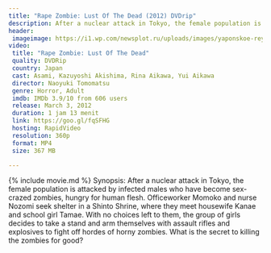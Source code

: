 ```yaml
---
title: "Rape Zombie: Lust Of The Dead (2012) DVDrip"
description: After a nuclear attack in Tokyo, the female population is attacked by infected males who have become sex-crazed zombies
header:
 imageimage: https://i1.wp.com/newsplot.ru/uploads/images/yaponskoe-reyp-onlayn.jpg
video:
 title: "Rape Zombie: Lust Of The Dead"
 quality: DVDRip
 country: Japan
 cast: Asami, Kazuyoshi Akishima, Rina Aikawa, Yui Aikawa
 director: Naoyuki Tomomatsu
 genre: Horror, Adult
 imdb: IMDb 3.9/10 from 606 users
 release: March 3, 2012
 duration: 1 jam 13 menit
 link: https://goo.gl/fqSFHG
 hosting: RapidVideo
 resolution: 360p
 format: MP4
 size: 367 MB

---
```

{% include movie.md %}
Synopsis:
After a nuclear attack in Tokyo, the female population is attacked by infected males who have become sex-crazed zombies, hungry for human flesh. Officeworker Momoko and nurse Nozomi seek shelter in a Shinto Shrine, where they meet housewife Kanae and school girl Tamae. With no choices left to them, the group of girls decides to take a stand and arm themselves with assault rifles and explosives to fight off hordes of horny zombies. What is the secret to killing the zombies for good?
